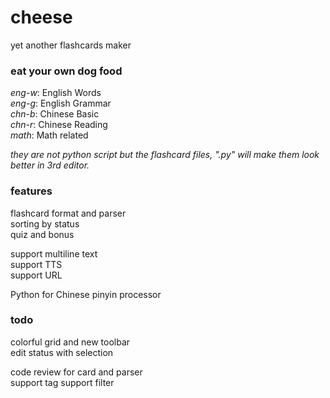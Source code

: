 # cheese

yet another flashcards maker  

### eat your own dog food

*eng-w*: English Words  
*eng-g*: English Grammar  
*chn-b*: Chinese Basic  
*chn-r*: Chinese Reading  
*math*: Math related

*they are not python script but the flashcard files, ".py" will make them look better in 3rd editor.*

### features

flashcard format and parser  
sorting by status  
quiz and bonus  

support multiline text  
support TTS  
support URL  
  
Python for Chinese pinyin processor  

### todo

colorful grid and new toolbar  
edit status with selection

code review for card and parser  
support tag
support filter
